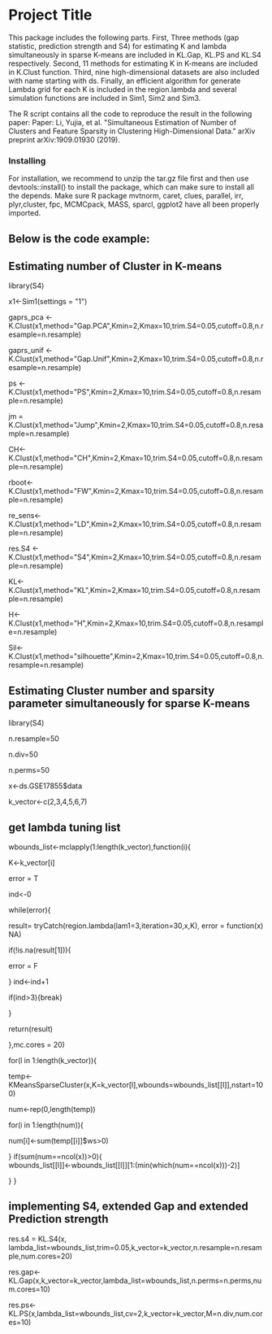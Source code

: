 # Project Title

This package includes the following parts. 
First, Three methods (gap statistic, prediction strength and S4) for estimating K and lambda simultaneously in sparse K-means are included in KL.Gap, KL.PS and KL.S4 respectively. 
Second, 11 methods for estimating K in K-means are included in K.Clust function. 
Third, nine high-dimensional datasets are also included with name starting with ds. 
Finally, an efficient algorithm for generate Lambda grid for each K is included in the region.lambda 
and several simulation functions are included in Sim1, Sim2 and Sim3.

The R script contains all the code to reproduce the result in the following paper:
Paper: Li, Yujia, et al. "Simultaneous Estimation of Number of Clusters and Feature Sparsity in Clustering High-Dimensional Data." arXiv preprint arXiv:1909.01930 (2019).

### Installing

For installation, we recommend to unzip the tar.gz file first and then use devtools::install() to install the package, which can make sure to install all the depends. Make sure R package mvtnorm, caret, clues, parallel, irr, plyr,cluster, fpc, MCMCpack, MASS, sparcl, ggplot2 have all been properly imported.

## Below is the code example:

## Estimating number of Cluster in K-means
  library(S4)
  
  x1<-Sim1(settings = "1")  
  
  gaprs_pca <- K.Clust(x1,method="Gap.PCA",Kmin=2,Kmax=10,trim.S4=0.05,cutoff=0.8,n.resample=n.resample)
  
  gaprs_unif <- K.Clust(x1,method="Gap.Unif",Kmin=2,Kmax=10,trim.S4=0.05,cutoff=0.8,n.resample=n.resample)
  
  ps <- K.Clust(x1,method="PS",Kmin=2,Kmax=10,trim.S4=0.05,cutoff=0.8,n.resample=n.resample)
  
  jm = K.Clust(x1,method="Jump",Kmin=2,Kmax=10,trim.S4=0.05,cutoff=0.8,n.resample=n.resample)
  
  CH<-K.Clust(x1,method="CH",Kmin=2,Kmax=10,trim.S4=0.05,cutoff=0.8,n.resample=n.resample)
  
  rboot<-K.Clust(x1,method="FW",Kmin=2,Kmax=10,trim.S4=0.05,cutoff=0.8,n.resample=n.resample)
  
  re_sens<-K.Clust(x1,method="LD",Kmin=2,Kmax=10,trim.S4=0.05,cutoff=0.8,n.resample=n.resample)
  
  res.S4 <- K.Clust(x1,method="S4",Kmin=2,Kmax=10,trim.S4=0.05,cutoff=0.8,n.resample=n.resample)
  
  KL<-K.Clust(x1,method="KL",Kmin=2,Kmax=10,trim.S4=0.05,cutoff=0.8,n.resample=n.resample)
  
  H<-K.Clust(x1,method="H",Kmin=2,Kmax=10,trim.S4=0.05,cutoff=0.8,n.resample=n.resample)
  
  Sil<-K.Clust(x1,method="silhouette",Kmin=2,Kmax=10,trim.S4=0.05,cutoff=0.8,n.resample=n.resample)
  
## Estimating Cluster number and sparsity parameter simultaneously for sparse K-means
library(S4)

n.resample=50

n.div=50

n.perms=50

x<-ds.GSE17855$data

k_vector<-c(2,3,4,5,6,7)

## get lambda tuning list
wbounds_list<-mclapply(1:length(k_vector),function(i){

  K<-k_vector[i]
  
  error = T
  
  ind<-0
  
  while(error){
  
   result= tryCatch(region.lambda(lam1=3,iteration=30,x,K), error = function(x) NA)
    
   if(!is.na(result[1])){
    
   error = F
      
   }
    ind<-ind+1
    
   if(ind>3){break}
    
  }
  
  return(result)
  
},mc.cores = 20)

for(l in 1:length(k_vector)){

  temp<-KMeansSparseCluster(x,K=k_vector[l],wbounds=wbounds_list[[l]],nstart=100)
  
  num<-rep(0,length(temp))
  
  for(i in 1:length(num)){  
  
   num[i]<-sum(temp[[i]]$ws>0)
    
  }
  if(sum(num==ncol(x))>0){  
    wbounds_list[[l]]<-wbounds_list[[l]][1:(min(which(num==ncol(x)))-2)]
    
  }
}
## implementing S4, extended Gap and extended Prediction strength
res.s4 = KL.S4(x, lambda_list=wbounds_list,trim=0.05,k_vector=k_vector,n.resample=n.resample,num.cores=20)

res.gap<-KL.Gap(x,k_vector=k_vector,lambda_list=wbounds_list,n.perms=n.perms,num.cores=10)

res.ps<-KL.PS(x,lambda_list=wbounds_list,cv=2,k_vector=k_vector,M=n.div,num.cores=10)
